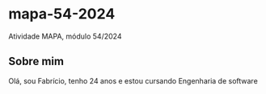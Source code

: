 # mapa-54-2024
Atividade MAPA, módulo 54/2024

## Sobre mim
Olá, sou Fabrício, tenho 24 anos e estou cursando Engenharia de software
